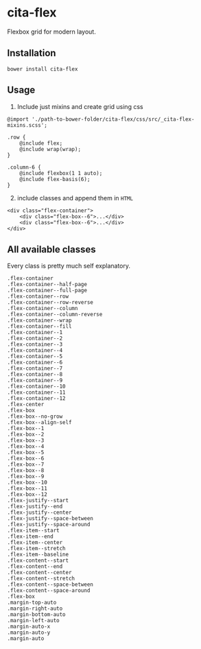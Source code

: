 # cita-flex
Flexbox grid for modern layout.

## Installation

`bower install cita-flex`

## Usage

1. Include just mixins and create grid using css

```
@import './path-to-bower-folder/cita-flex/css/src/_cita-flex-mixins.scss';

.row {
    @include flex;
    @include wrap(wrap);
}

.column-6 {
    @include flexbox(1 1 auto);
    @include flex-basis(6);
}
```


2. include classes and append them in `HTML`

```
<div class="flex-container">
    <div class="flex-box--6">...</div>
    <div class="flex-box--6">...</div>
</div>
```
## All available classes

Every class is pretty much self explanatory.

```
.flex-container
.flex-container--half-page
.flex-container--full-page
.flex-container--row
.flex-container--row-reverse
.flex-container--column
.flex-container--column-reverse
.flex-container--wrap
.flex-container--fill
.flex-container--1
.flex-container--2
.flex-container--3
.flex-container--4
.flex-container--5
.flex-container--6
.flex-container--7
.flex-container--8
.flex-container--9
.flex-container--10
.flex-container--11
.flex-container--12
.flex-center
.flex-box
.flex-box--no-grow
.flex-box--align-self
.flex-box--1
.flex-box--2
.flex-box--3
.flex-box--4
.flex-box--5
.flex-box--6
.flex-box--7
.flex-box--8
.flex-box--9
.flex-box--10
.flex-box--11
.flex-box--12
.flex-justify--start
.flex-justify--end
.flex-justify--center
.flex-justify--space-between
.flex-justify--space-around
.flex-item--start
.flex-item--end
.flex-item--center
.flex-item--stretch
.flex-item--baseline
.flex-content--start
.flex-content--end
.flex-content--center
.flex-content--stretch
.flex-content--space-between
.flex-content--space-around
.flex-box
.margin-top-auto
.margin-right-auto
.margin-bottom-auto
.margin-left-auto
.margin-auto-x
.margin-auto-y
.margin-auto
```
